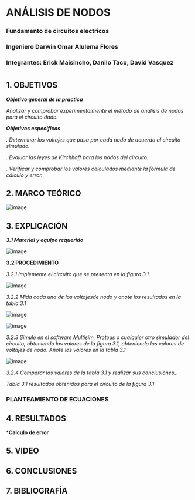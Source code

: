 
# ANÁLISIS DE NODOS

### Fundamento de circuitos electricos
### Ingeniero  Darwin Omar Alulema Flores

### Integrantes: Erick Maisincho, Danilo Taco, David Vasquez
#

## 1. OBJETIVOS

***Objetivo general de la practica***

_Analizar y comprobar experimentalmente el método de análisis de nodos para el circuito dado._

***Objetivos especificos***

_. Determinar los voltajes que pasa por cada nodo de acuerdo al circuito simulado._

_. Evaluar las leyes de Kirchhoff para los nodos del circuito._

_. Verificar y comprobar los valores calculados mediante la fórmula de cálculo y error._

## 2. MARCO TEÓRICO 

![image](https://user-images.githubusercontent.com/84418933/122861107-7e672f00-d2e4-11eb-9ab4-24b4d676b30f.png)

## 3. EXPLICACIÓN

***3.1 Material y equipo requerido***

![image](https://user-images.githubusercontent.com/85259801/122858101-4f9a8a00-d2df-11eb-9e28-a4af3ed26df6.png)

**3.2 PROCEDIMIENTO**

_3.2.1 Implemente el circuito que se presenta en la figura 3.1._

![image](https://user-images.githubusercontent.com/85259801/122852805-d9922500-d2d6-11eb-8c91-07944287f51d.png)

_3.2.2 Mida cada una de los voltajesde nodo y anote los resultados en la tabla 3.1_

![image](https://user-images.githubusercontent.com/85728185/122853727-4a860c80-d2d8-11eb-8f97-574ead934788.png)

![image](https://user-images.githubusercontent.com/85728185/122854213-fc253d80-d2d8-11eb-8fef-07e4b67dfbb9.png)

_3.2.3 Simule en el software Multisim, Proteus o cualquier otro simulador del circuito, obteniendo los valores de la figura 3.1, obteniendo los valores de voltajes de nodo. Anote los valores en la tabla 3.1_

![image](https://user-images.githubusercontent.com/85728185/122853380-bfa51200-d2d7-11eb-828f-c02276eb7f97.png)

_3.2.4 Comparar los valores de la tabla 3.1 y realizar sus conclusiones__

_Tabla 3.1 resultados obtenidos para el circuito de la figura 3.1_


### PLANTEAMIENTO DE ECUACIONES


## 4. RESULTADOS

***Calculo  de error**

## 5. VIDEO

## 6. CONCLUSIONES


## 7. BIBLIOGRAFÍA 
